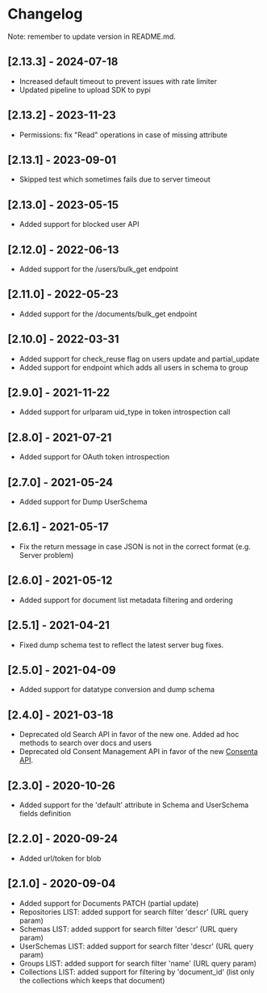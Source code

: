 # Changelog

Note: remember to update version in README.md.

## [2.13.3] - 2024-07-18
- Increased default timeout to prevent issues with rate limiter
- Updated pipeline to upload SDK to pypi

## [2.13.2] - 2023-11-23
- Permissions: fix "Read" operations in case of missing attribute

## [2.13.1] - 2023-09-01
- Skipped test which sometimes fails due to server timeout

## [2.13.0] - 2023-05-15
- Added support for blocked user API

## [2.12.0] - 2022-06-13
- Added support for the /users/bulk_get endpoint

## [2.11.0] - 2022-05-23
- Added support for the /documents/bulk_get endpoint 

## [2.10.0] - 2022-03-31
- Added support for check_reuse flag on users update and partial_update 
- Added support for endpoint which adds all users in schema to group

## [2.9.0] - 2021-11-22
- Added support for urlparam uid_type in token introspection call

## [2.8.0] - 2021-07-21
- Added support for OAuth token introspection

## [2.7.0] - 2021-05-24
- Added support for Dump UserSchema

## [2.6.1] - 2021-05-17
- Fix the return message in case JSON is not in the correct format (e.g. Server problem)

## [2.6.0] - 2021-05-12
- Added support for document list metadata filtering and ordering

## [2.5.1] - 2021-04-21
- Fixed dump schema test to reflect the latest server bug fixes.

## [2.5.0] - 2021-04-09
- Added support for datatype conversion and dump schema

## [2.4.0] - 2021-03-18
- Deprecated old Search API in favor of the new one. Added ad hoc methods to
  search over docs and users
- Deprecated old Consent Management API in favor of the new 
  [Consenta API](https://docs.chino.io/consent/consentame/docs/v1).

## [2.3.0] - 2020-10-26 
- Added support for the 'default' attribute in Schema and UserSchema fields
  definition

## [2.2.0] - 2020-09-24 
- Added url/token for blob

## [2.1.0] - 2020-09-04
- Added support for Documents PATCH (partial update)
- Repositories LIST: added support for search filter 'descr' (URL query param)
- Schemas LIST: added support for search filter 'descr' (URL query param)
- UserSchemas LIST: added support for search filter 'descr' (URL query param)
- Groups LIST: added support for search filter 'name' (URL query param)
- Collections LIST: added support for filtering by 'document_id' (list only the
  collections which keeps that document)
